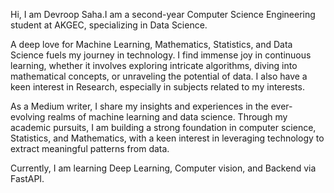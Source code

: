 Hi, I am Devroop Saha.I am a second-year Computer Science Engineering student at AKGEC, specializing in Data Science. 

A deep love for Machine Learning, Mathematics, Statistics, and Data Science fuels my journey in technology. I find immense joy in continuous learning, whether it involves exploring intricate algorithms, diving into mathematical concepts, or unraveling the potential of data. I also have a keen interest in Research, especially in subjects related to my interests.

As a Medium writer, I share my insights and experiences in the ever-evolving realms of machine learning and data science. Through my academic pursuits, I am building a strong foundation in computer science, Statistics, and Mathematics, with a keen interest in leveraging technology to extract meaningful patterns from data. 

Currently, I am learning Deep Learning, Computer vision, and Backend via FastAPI.
